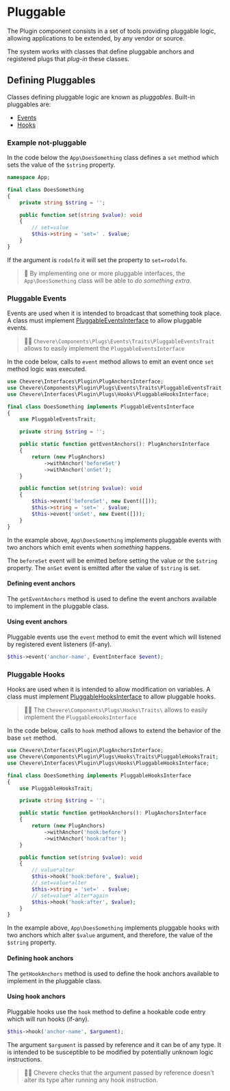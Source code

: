 # Pluggable

The Plugin component consists in a set of tools providing pluggable logic, allowing applications to be extended, by any vendor or source.

The system works with classes that define pluggable anchors and registered plugs that *plug-in* these classes.

## Defining Pluggables

Classes defining pluggable logic are known as _pluggables_. Built-in pluggables are:

- [Events](#pluggable-events) 
- [Hooks](#pluggable-hooks)

### Example not-pluggable

In the code below the `App\DoesSomething` class defines a `set` method which sets the value of the `$string` property.

```php
namespace App;

final class DoesSomething
{
    private string $string = '';

    public function set(string $value): void
    {
        // set=value
        $this->string = 'set=' . $value;
    }
}
```

If the argument is `rodolfo` it will set the property to `set=rodolfo`.

> 🤯 By implementing one or more pluggable interfaces, the `App\DoesSomething` class will be able to _do something extra_.

### Pluggable Events

Events are used when it is intended to broadcast that something took place. A class must implement [PluggableEventsInterface](../reference/Chevere/Interfaces/Plugin/Plugs/EventListener/PluggableEventsInterface.md) to allow pluggable events.

> 👍🏾 `Chevere\Components\Plugs\Events\Traits\PluggableEventsTrait` allows to easily implement the `PluggableEventsInterface`

In the code below, calls to `event` method allows to emit an event once `set` method logic was executed.

```php
use Chevere\Interfaces\Plugin\PlugAnchorsInterface;
use Chevere\Components\Plugin\Plugs\Events\Traits\PluggableEventsTrait;
use Chevere\Interfaces\Plugin\Plugs\Hooks\PluggableHooksInterface;

final class DoesSomething implements PluggableEventsInterface
{
    use PluggableEventsTrait;

    private string $string = '';

    public static function getEventAnchors(): PlugAnchorsInterface
    {
        return (new PlugAnchors)
            ->withAnchor('beforeSet')
            ->withAnchor('onSet');
    }

    public function set(string $value): void
    {
        $this->event('beforeSet', new Event([]));
        $this->string = 'set=' . $value;
        $this->event('onSet', new Event([]));
    }
}
```

In the example above, `App\DoesSomething` implements pluggable events with two anchors which emit events when _something_ happens.

The `beforeSet` event will be emitted before setting the value or the `$string` property. The `onSet` event is emitted after the value of `$string` is set.

#### Defining event anchors

The `getEventAnchors` method is used to define the event anchors available to implement in the pluggable class.

#### Using event anchors

Pluggable events use the `event` method to emit the event which will listened by registered event listeners (if-any).

```php
$this->event('anchor-name', EventInterface $event);
```

### Pluggable Hooks

Hooks are used when it is intended to allow modification on variables. A class must implement [PluggableHooksInterface](../reference/Chevere/Interfaces/Plugin/Plugs/Hooks/PluggableHooksInterface.md) to allow pluggable hooks.

> 👍🏾 The `Chevere\Components\Plugs\Hooks\Traits\` allows to easily implement the `PluggableHooksInterface`

In the code below, calls to `hook` method allows to extend the behavior of the base `set` method.

```php
use Chevere\Interfaces\Plugin\PlugAnchorsInterface;
use Chevere\Components\Plugin\Plugs\Hooks\Traits\PluggableHooksTrait;
use Chevere\Interfaces\Plugin\Plugs\Hooks\PluggableHooksInterface;

final class DoesSomething implements PluggableHooksInterface
{
    use PluggableHooksTrait;

    private string $string = '';

    public static function getHookAnchors(): PlugAnchorsInterface
    {
        return (new PlugAnchors)
            ->withAnchor('hook:before')
            ->withAnchor('hook:after');
    }

    public function set(string $value): void
    {
        // value*alter
        $this->hook('hook:before', $value);
        // set=value*alter
        $this->string = 'set=' . $value;
        // set=value*`alter*again
        $this->hook('hook:after', $value);
    }
}
```

In the example above, `App\DoesSomething` implements pluggable hooks with two anchors which alter `$value` argument, and therefore, the value of the `$string` property.

#### Defining hook anchors

The `getHookAnchors` method is used to define the hook anchors available to implement in the pluggable class.

#### Using hook anchors

Pluggable hooks use the `hook` method to define a hookable code entry which will run hooks (if-any).

```php
$this->hook('anchor-name', $argument);
```

The argument `$argument` is passed by reference and it can be of any type. It is intended to be susceptible to be modified by potentially unknown logic instructions.

> 👍🏾 Chevere checks that the argument passed by reference doesn't alter its type after running any hook instruction.